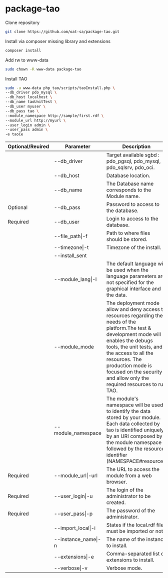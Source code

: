 # package-tao

Clone repository

```bash
git clone https://github.com/oat-sa/package-tao.git
```
Install via composer missing library and extensions

```bash
composer install
```

Add rw to www-data

```bash
sudo chown -R www-data package-tao
```

Install TAO

```bash
sudo -u www-data php tao/scripts/taoInstall.php \
--db_driver pdo_mysql \
--db_host localhost \
--db_name taoUnitTest \
--db_user myuser \
--db_pass tao \
--module_namespace http://sample/first.rdf \
--module_url http://myurl \
--user_login admin \
--user_pass admin \
-e taoCe
```

| Optional/Reuired | Parameter           | Description                                                                                                                                                                                                                                                                                                 |
| ---------------- | ------------------- | ----------------------------------------------------------------------------------------------------------------------------------------------------------------------------------------------------------------------------------------------------------------------------------------------------------- |
|                  | --db_driver         | Target available sgbd : pdo_pgsql, pdo_mysql, pdo_sqlsrv, pdo_oci.                                                                                                                                                                                                                                          |
|                  | --db_host           | Database location.                                                                                                                                                                                                                                                                                          |
|                  | --db_name           | The Database name corresponds to the Module name.                                                                                                                                                                                                                                                           |
| Optional         | --db_pass           | Password to access to the database.                                                                                                                                                                                                                                                                         |
| Required         | --db_user           | Login to access to the database.                                                                                                                                                                                                                                                                            |
|                  | --file_path\|-f     | Path to where files should be stored.                                                                                                                                                                                                                                                                       |
|                  | --timezone\|-t      | Timezone of the install.                                                                                                                                                                                                                                                                                    |
|                  | --install_sent      |                                                                                                                                                                                                                                                                                                             |
|                  | --module_lang\|-l   | The default language will be used when the language parameters are not specified for the graphical interface and the data.                                                                                                                                                                                  |
|                  | --module_mode       | The deployment mode allow and deny access to resources regarding the needs of the platform.The test & development mode will enables the debugs tools, the unit tests, and the access to all the resources. The production mode is focused on the security and allow only the required resources to run TAO. |
|                  | --module_namespace  | The module's namespace will be used to identify the data stored by your module. Each data collected by tao is identified uniquely by an URI composed by the module namespace followed by the resource identifier (NAMESPACE#resource).                                                                      |
| Required         | --module_url\|-url  | The URL to access the module from a web browser.                                                                                                                                                                                                                                                            |
| Required         | --user_login\|-u    | The login of the administrator to be created.                                                                                                                                                                                                                                                               |
| Required         | --user_pass\|-p     | The password of the administrator.                                                                                                                                                                                                                                                                          |
|                  | --import_local\|-i  | States if the local.rdf files must be imported or not.                                                                                                                                                                                                                                                      |
|                  | --instance_name\|-n | The name of the instance to install.                                                                                                                                                                                                                                                                        |
|                  | --extensions\|-e    | Comma-separated list of extensions to install.                                                                                                                                                                                                                                                              |
|                  | --verbose\|-v       | Verbose mode.                                                                                                                                                                                                                                                                                               |
